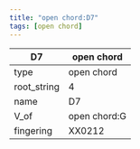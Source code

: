```yaml
---
title: "open chord:D7"
tags: [open chord]
---
```


|D7|open chord|
|---|---|
|type|open chord|
|root_string|4|
|name|D7|
|V_of|open chord:G|
|fingering|XX0212|


